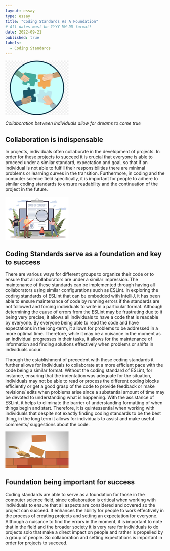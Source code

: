 ```yaml
---
layout: essay
type: essay
title: "Coding Standards As A Foundation"
# All dates must be YYYY-MM-DD format!
date: 2022-09-21
published: true
labels:
  - Coding Standards
---
```


<img width="200px" class="rounded float-start pe-4" src="../img/teamwork.jpeg">

*Collaboration between individuals allow for dreams to come true*

## Collaboration is indispensable  

In projects, individuals often collaborate in the development of projects. In order for these projects to succeed it is crucial that everyone is able to proceed under a similar standard, expectation and goal, so that if an individual is not able to fulfill their responsibilities there are minimal problems or learning curves in the transition. Furthermore, in coding and the computer science field specifically, it is important for people to adhere to similar coding standards to ensure readability and the continuation of the project in the future. 

<img width="200px" class="rounded float-start pe-4" src="../img/conding-standards.jpeg">

## Coding Standards serve as a foundation and key to success 

There are various ways for different groups to organize their code or to ensure that all collaborators are under a similar impression. The maintenance of these standards can be implemented through having all collaborators using similar configurations such as ESLint.  In exploring the coding standards of ESLint that can be embedded with IntelliJ, it has been able to ensure maintenance of code by running errors if the standards are not followed and forcing individuals to write in a particular format. Although determining the cause of errors from the ESLint may be frustrating due to it being very precise, it allows all individuals to have a code that is readable by everyone. By everyone being able to read the code and have expectations in the long-term, it allows for problems to be addressed in a more optimal time. Therefore, while it may be a nuisance in the moment as an individual progresses in their tasks, it allows for the maintenance of information and finding solutions effectively when problems or shifts in individuals occur. 

Through the establishment of precedent with these coding standards it further allows for individuals to collaborate at a more efficient pace with the code being a similar format. Without the coding standard of ESLint, for instance, ensuring that the indentation was adequate for the situation, individuals may not be able to read or process the different coding blocks efficiently or get a good grasp of the code to provide feedback or make revisions/ edits when problems arise since a substantial amount of time may be devoted to understanding what is happening. With the assistance of ESLint, it helps to eliminate the barrier of understanding formatting of when things begin and start. Therefore, it is quintessential when working with individuals that despite not exactly finding coding standards to be the best thing, in the long term it allows for individuals to assist and make useful comments/ suggestions about the code.

<img width="200px" class="rounded float-start pe-4" src="../img/foundation.jpeg">

## Foundation being important for success 

Coding standards are able to serve as a foundation for those in the computer science field, since collaboration is critical when working with individuals to ensure that all aspects are considered and covered so the project can succeed. It enhances the ability for people to work effectively in the process of creating projects and setting an expectation for everyone. Although a nuisance to find the errors in the moment, it is important to note that in the field and the broader society it is very rare for individuals to do projects solo that make a direct impact on people and rather is propelled by a group of people. So collaboration and setting expectations is important in order for projects to succeed. 
